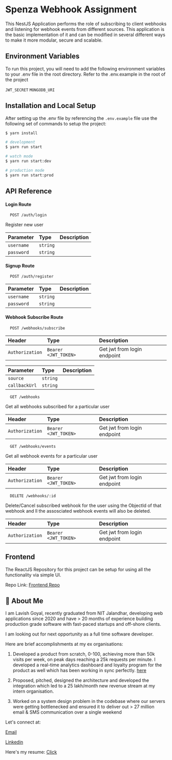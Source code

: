# Spenza Webhook Assignment

This NestJS Application performs the role of subscribing to client webhooks and listening for webhook events from different sources. This application is the basic implementation of it and can be modified in several different ways to make it more modular, secure and scalable.

## Environment Variables

To run this project, you will need to add the following environment variables to your .env file in the root directory. Refer to the .env.example in the root of the project

`JWT_SECRET`
`MONGODB_URI`

## Installation and Local Setup

After setting up the .env file by referencing the `.env.example` file use the following set of commands to setup the project:

```bash
$ yarn install
```

```bash
# development
$ yarn run start

# watch mode
$ yarn run start:dev

# production mode
$ yarn run start:prod
```

## API Reference

#### Login Route

```http
  POST /auth/login
```

Register new user

| Parameter  | Type     | Description |
| :--------- | :------- | :---------- |
| `username` | `string` |             |
| `password` | `string` |             |

#### Signup Route

```http
  POST /auth/register
```

| Parameter  | Type     | Description |
| :--------- | :------- | :---------- |
| `username` | `string` |             |
| `password` | `string` |             |

#### Webhook Subscribe Route

```http
  POST /webhooks/subscribe
```

| Header          | Type                 | Description                 |
| :-------------- | :------------------- | :-------------------------- |
| `Authorization` | `Bearer <JWT_TOKEN>` | Get jwt from login endpoint |

| Parameter     | Type     | Description |
| :------------ | :------- | :---------- |
| `source`      | `string` |             |
| `callbackUrl` | `string` |             |

```http
  GET /webhooks
```

Get all webhooks subscribed for a particular user

| Header          | Type                 | Description                 |
| :-------------- | :------------------- | :-------------------------- |
| `Authorization` | `Bearer <JWT_TOKEN>` | Get jwt from login endpoint |

```http
  GET /webhooks/events
```

Get all webhook events for a particular user

| Header          | Type                 | Description                 |
| :-------------- | :------------------- | :-------------------------- |
| `Authorization` | `Bearer <JWT_TOKEN>` | Get jwt from login endpoint |

```http
  DELETE /webhooks/:id
```

Delete/Cancel subscribed webhook for the user using the ObjectId of that webhook and ll the assosciated webhook events will also be deleted.

| Header          | Type                 | Description                 |
| :-------------- | :------------------- | :-------------------------- |
| `Authorization` | `Bearer <JWT_TOKEN>` | Get jwt from login endpoint |

## Frontend

The ReactJS Repository for this project can be setup for using all the functionality via simple UI.

Repo Link: [Frontend Repo](https://github.com/goellavish10/spenza-webhook-frontend)

## 🚀 About Me

I am Lavish Goyal, recently graduated from NIT Jalandhar, developing web applications since 2020 and have > 20 months of experience building production grade software with fast-paced startups and off-shore clients.

I am looking out for next opportunity as a full time software developer.

Here are brief accomplishments at my ex organisations:

1. Developed a product from scratch, 0-100, achieving more than 50k visits per week, on peak days reaching a 25k requests per minute. I developed a real-time analytics dashboard and loyalty program for the product as well which has been working in sync perfectly. [here](https://bookings.atccouriers.com.au/v2/quotation/step-1)

2. Proposed, pitched, designed the architecture and developed the integration which led to a 25 lakh/month new revenue stream at my intern organisation.

3. Worked on a system design problem in the codebase where our servers were getting bottlenecked and ensured it to deliver out > 27 million email & SMS communication over a single weekend

Let's connect at:

[Email](mailto:goellavish10@gmail.com)

[Linkedin](https://linkedin.com/in/goellavish10)

Here's my resume: [Click](https://tinyurl.com/resumelavish)

